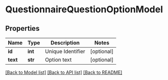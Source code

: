 # QuestionnaireQuestionOptionModel

## Properties
Name | Type | Description | Notes
------------ | ------------- | ------------- | -------------
**id** | **int** | Unique Identifier | [optional] 
**text** | **str** | Option text | [optional] 

[[Back to Model list]](../README.md#documentation-for-models) [[Back to API list]](../README.md#documentation-for-api-endpoints) [[Back to README]](../README.md)


